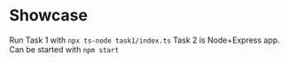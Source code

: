 # Showcase

Run Task 1 with `npx ts-node task1/index.ts`
Task 2 is Node+Express app. Can be started with `npm start
`